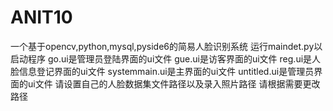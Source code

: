 # ANIT10
一个基于opencv,python,mysql,pyside6的简易人脸识别系统
运行maindet.py以启动程序
go.ui是管理员登陆界面的ui文件
gue.ui是访客界面的ui文件
reg.ui是人脸信息登记界面的ui文件
systemmain.ui是主界面的ui文件
untitled.ui是管理员界面的ui文件
请设置自己的人脸数据集文件路径以及录入照片路径
请根据需要更改路径
